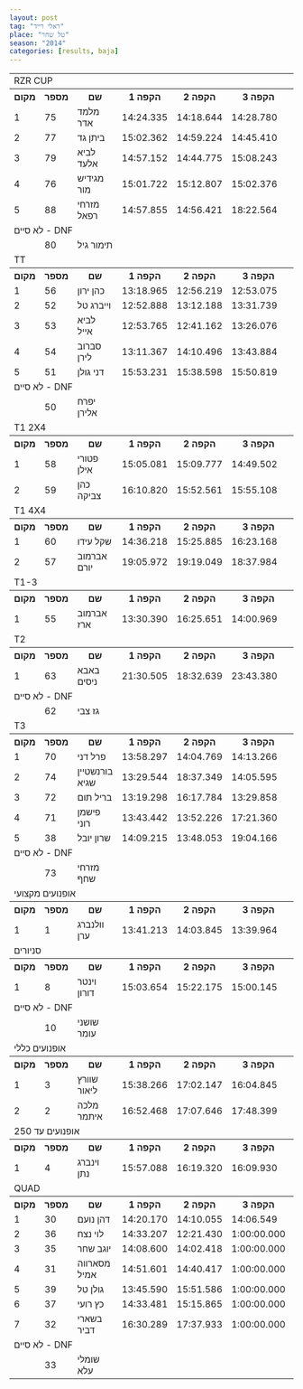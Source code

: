 ```yaml
---
layout: post
tag: "ראלי רייד"
place: "טל שחר"
season: "2014"
categories: [results, baja]
---
```


<table class="line_color">
<tr>
    <td colspan="99" class="title_font">RZR CUP</td>
</tr>
<tr class="rnkh_bkcolor">
    <th class="rnkh_font">מקום</th>
    <th class="rnkh_font">מספר</th>
    <th class="rnkh_font">שם</th>
    <th class="rnkh_font">הקפה 1</th>
    <th class="rnkh_font">הקפה 2</th>
    <th class="rnkh_font">הקפה 3</th>
    <th class="rnkh_font">הקפה 4</th>
    <th class="rnkh_font">עונשין</th>
    <th class="rnkh_font">זמן</th>
    <th class="rnkh_font">פער</th>
</tr>
<tr class="rnk_bkcolor">
    <td class="rnk_font">1</td>
    <td class="rnk_font">75</td>
    <td class="rnk_font">מלמד אדר</td>
    <td class="rnk_font">14:24.335</td>
    <td class="rnk_font">14:18.644</td>
    <td class="rnk_font">14:28.780</td>
    <td class="rnk_font">14:50.231</td>
    <td class="rnk_font"></td>
    <td class="rnk_font">58:01.990</td>
    <td class="rnk_font"></td>
</tr>
<tr class="rnk_bkcolor">
    <td class="rnk_font">2</td>
    <td class="rnk_font">77</td>
    <td class="rnk_font">ביתן גד</td>
    <td class="rnk_font">15:02.362</td>
    <td class="rnk_font">14:59.224</td>
    <td class="rnk_font">14:45.410</td>
    <td class="rnk_font">14:47.704</td>
    <td class="rnk_font"></td>
    <td class="rnk_font">59:34.700</td>
    <td class="rnk_font">1:32.710</td>
</tr>
<tr class="rnk_bkcolor">
    <td class="rnk_font">3</td>
    <td class="rnk_font">79</td>
    <td class="rnk_font">לביא אלעד</td>
    <td class="rnk_font">14:57.152</td>
    <td class="rnk_font">14:44.775</td>
    <td class="rnk_font">15:08.243</td>
    <td class="rnk_font">14:44.890</td>
    <td class="rnk_font"></td>
    <td class="rnk_font">59:35.060</td>
    <td class="rnk_font">1:33.070</td>
</tr>
<tr class="rnk_bkcolor">
    <td class="rnk_font">4</td>
    <td class="rnk_font">76</td>
    <td class="rnk_font">מגידיש מור</td>
    <td class="rnk_font">15:01.722</td>
    <td class="rnk_font">15:12.807</td>
    <td class="rnk_font">15:02.376</td>
    <td class="rnk_font">14:50.036</td>
    <td class="rnk_font"></td>
    <td class="rnk_font">1:00:06.941</td>
    <td class="rnk_font">2:04.951</td>
</tr>
<tr class="rnk_bkcolor">
    <td class="rnk_font">5</td>
    <td class="rnk_font">88</td>
    <td class="rnk_font">מזרחי רפאל</td>
    <td class="rnk_font">14:57.855</td>
    <td class="rnk_font">14:56.421</td>
    <td class="rnk_font">18:22.564</td>
    <td class="rnk_font">16:40.725</td>
    <td class="rnk_font"></td>
    <td class="rnk_font">1:04:57.565</td>
    <td class="rnk_font">6:55.575</td>
</tr>
<tr>
    <td colspan="99" class="subtitle_font">לא סיים - DNF</td>
</tr>
<tr class="rnk_bkcolor">
    <td class="rnk_font"></td>
    <td class="rnk_font">80</td>
    <td class="rnk_font">תימור גיל</td>
    <td class="rnk_font"></td>
    <td class="rnk_font"></td>
    <td class="rnk_font"></td>
    <td class="rnk_font"></td>
    <td class="rnk_font"></td>
    <td class="rnk_font"></td>
    <td class="rnk_font"></td>
</tr>
<tr>
    <td colspan="99" class="title_font">TT</td>
</tr>
<tr class="rnkh_bkcolor">
    <th class="rnkh_font">מקום</th>
    <th class="rnkh_font">מספר</th>
    <th class="rnkh_font">שם</th>
    <th class="rnkh_font">הקפה 1</th>
    <th class="rnkh_font">הקפה 2</th>
    <th class="rnkh_font">הקפה 3</th>
    <th class="rnkh_font">הקפה 4</th>
    <th class="rnkh_font">עונשין</th>
    <th class="rnkh_font">זמן</th>
    <th class="rnkh_font">פער</th>
</tr>
<tr class="rnk_bkcolor">
    <td class="rnk_font">1</td>
    <td class="rnk_font">56</td>
    <td class="rnk_font">כהן ירון</td>
    <td class="rnk_font">13:18.965</td>
    <td class="rnk_font">12:56.219</td>
    <td class="rnk_font">12:53.075</td>
    <td class="rnk_font">12:39.457</td>
    <td class="rnk_font"></td>
    <td class="rnk_font">51:47.716</td>
    <td class="rnk_font"></td>
</tr>
<tr class="rnk_bkcolor">
    <td class="rnk_font">2</td>
    <td class="rnk_font">52</td>
    <td class="rnk_font">וייברג טל</td>
    <td class="rnk_font">12:52.888</td>
    <td class="rnk_font">13:12.188</td>
    <td class="rnk_font">13:31.739</td>
    <td class="rnk_font">12:31.363</td>
    <td class="rnk_font"></td>
    <td class="rnk_font">52:08.178</td>
    <td class="rnk_font">20.462</td>
</tr>
<tr class="rnk_bkcolor">
    <td class="rnk_font">3</td>
    <td class="rnk_font">53</td>
    <td class="rnk_font">לביא אייל</td>
    <td class="rnk_font">12:53.765</td>
    <td class="rnk_font">12:41.162</td>
    <td class="rnk_font">13:26.076</td>
    <td class="rnk_font">13:35.403</td>
    <td class="rnk_font"></td>
    <td class="rnk_font">52:36.406</td>
    <td class="rnk_font">48.690</td>
</tr>
<tr class="rnk_bkcolor">
    <td class="rnk_font">4</td>
    <td class="rnk_font">54</td>
    <td class="rnk_font">סברוב לירן</td>
    <td class="rnk_font">13:11.367</td>
    <td class="rnk_font">14:10.496</td>
    <td class="rnk_font">13:43.884</td>
    <td class="rnk_font">13:04.311</td>
    <td class="rnk_font"></td>
    <td class="rnk_font">54:10.058</td>
    <td class="rnk_font">2:22.342</td>
</tr>
<tr class="rnk_bkcolor">
    <td class="rnk_font">5</td>
    <td class="rnk_font">51</td>
    <td class="rnk_font">דני גולן</td>
    <td class="rnk_font">15:53.231</td>
    <td class="rnk_font">15:38.598</td>
    <td class="rnk_font">15:50.819</td>
    <td class="rnk_font">15:52.337</td>
    <td class="rnk_font"></td>
    <td class="rnk_font">1:03:14.985</td>
    <td class="rnk_font">11:27.269</td>
</tr>
<tr>
    <td colspan="99" class="subtitle_font">לא סיים - DNF</td>
</tr>
<tr class="rnk_bkcolor">
    <td class="rnk_font"></td>
    <td class="rnk_font">50</td>
    <td class="rnk_font">יפרח אלירן</td>
    <td class="rnk_font"></td>
    <td class="rnk_font"></td>
    <td class="rnk_font"></td>
    <td class="rnk_font"></td>
    <td class="rnk_font"></td>
    <td class="rnk_font"></td>
    <td class="rnk_font"></td>
</tr>
<tr>
    <td colspan="99" class="title_font">T1 2X4</td>
</tr>
<tr class="rnkh_bkcolor">
    <th class="rnkh_font">מקום</th>
    <th class="rnkh_font">מספר</th>
    <th class="rnkh_font">שם</th>
    <th class="rnkh_font">הקפה 1</th>
    <th class="rnkh_font">הקפה 2</th>
    <th class="rnkh_font">הקפה 3</th>
    <th class="rnkh_font">הקפה 4</th>
    <th class="rnkh_font">עונשין</th>
    <th class="rnkh_font">זמן</th>
    <th class="rnkh_font">פער</th>
</tr>
<tr class="rnk_bkcolor">
    <td class="rnk_font">1</td>
    <td class="rnk_font">58</td>
    <td class="rnk_font">פטורי אילן</td>
    <td class="rnk_font">15:05.081</td>
    <td class="rnk_font">15:09.777</td>
    <td class="rnk_font">14:49.502</td>
    <td class="rnk_font">14:47.962</td>
    <td class="rnk_font"></td>
    <td class="rnk_font">59:52.322</td>
    <td class="rnk_font"></td>
</tr>
<tr class="rnk_bkcolor">
    <td class="rnk_font">2</td>
    <td class="rnk_font">59</td>
    <td class="rnk_font">כהן צביקה</td>
    <td class="rnk_font">16:10.820</td>
    <td class="rnk_font">15:52.561</td>
    <td class="rnk_font">15:55.108</td>
    <td class="rnk_font">15:50.291</td>
    <td class="rnk_font"></td>
    <td class="rnk_font">1:03:48.780</td>
    <td class="rnk_font">3:56.458</td>
</tr>
<tr>
    <td colspan="99" class="title_font">T1 4X4</td>
</tr>
<tr class="rnkh_bkcolor">
    <th class="rnkh_font">מקום</th>
    <th class="rnkh_font">מספר</th>
    <th class="rnkh_font">שם</th>
    <th class="rnkh_font">הקפה 1</th>
    <th class="rnkh_font">הקפה 2</th>
    <th class="rnkh_font">הקפה 3</th>
    <th class="rnkh_font">הקפה 4</th>
    <th class="rnkh_font">עונשין</th>
    <th class="rnkh_font">זמן</th>
    <th class="rnkh_font">פער</th>
</tr>
<tr class="rnk_bkcolor">
    <td class="rnk_font">1</td>
    <td class="rnk_font">60</td>
    <td class="rnk_font">שקל עידו</td>
    <td class="rnk_font">14:36.218</td>
    <td class="rnk_font">15:25.885</td>
    <td class="rnk_font">16:23.168</td>
    <td class="rnk_font">15:28.629</td>
    <td class="rnk_font"></td>
    <td class="rnk_font">1:01:53.900</td>
    <td class="rnk_font"></td>
</tr>
<tr class="rnk_bkcolor">
    <td class="rnk_font">2</td>
    <td class="rnk_font">57</td>
    <td class="rnk_font">אברמוב יורם</td>
    <td class="rnk_font">19:05.972</td>
    <td class="rnk_font">19:19.049</td>
    <td class="rnk_font">18:37.984</td>
    <td class="rnk_font">18:47.008</td>
    <td class="rnk_font"></td>
    <td class="rnk_font">1:15:50.013</td>
    <td class="rnk_font">13:56.113</td>
</tr>
<tr>
    <td colspan="99" class="title_font">T1-3</td>
</tr>
<tr class="rnkh_bkcolor">
    <th class="rnkh_font">מקום</th>
    <th class="rnkh_font">מספר</th>
    <th class="rnkh_font">שם</th>
    <th class="rnkh_font">הקפה 1</th>
    <th class="rnkh_font">הקפה 2</th>
    <th class="rnkh_font">הקפה 3</th>
    <th class="rnkh_font">הקפה 4</th>
    <th class="rnkh_font">עונשין</th>
    <th class="rnkh_font">זמן</th>
    <th class="rnkh_font">פער</th>
</tr>
<tr class="rnk_bkcolor">
    <td class="rnk_font">1</td>
    <td class="rnk_font">55</td>
    <td class="rnk_font">אברמוב ארז</td>
    <td class="rnk_font">13:30.390</td>
    <td class="rnk_font">16:25.651</td>
    <td class="rnk_font">14:00.969</td>
    <td class="rnk_font">14:01.927</td>
    <td class="rnk_font"></td>
    <td class="rnk_font">57:58.937</td>
    <td class="rnk_font"></td>
</tr>
<tr>
    <td colspan="99" class="title_font">T2</td>
</tr>
<tr class="rnkh_bkcolor">
    <th class="rnkh_font">מקום</th>
    <th class="rnkh_font">מספר</th>
    <th class="rnkh_font">שם</th>
    <th class="rnkh_font">הקפה 1</th>
    <th class="rnkh_font">הקפה 2</th>
    <th class="rnkh_font">הקפה 3</th>
    <th class="rnkh_font">הקפה 4</th>
    <th class="rnkh_font">עונשין</th>
    <th class="rnkh_font">זמן</th>
    <th class="rnkh_font">פער</th>
</tr>
<tr class="rnk_bkcolor">
    <td class="rnk_font">1</td>
    <td class="rnk_font">63</td>
    <td class="rnk_font">באבא ניסים</td>
    <td class="rnk_font">21:30.505</td>
    <td class="rnk_font">18:32.639</td>
    <td class="rnk_font">23:43.380</td>
    <td class="rnk_font">18:57.887</td>
    <td class="rnk_font"></td>
    <td class="rnk_font">1:22:44.411</td>
    <td class="rnk_font"></td>
</tr>
<tr>
    <td colspan="99" class="subtitle_font">לא סיים - DNF</td>
</tr>
<tr class="rnk_bkcolor">
    <td class="rnk_font"></td>
    <td class="rnk_font">62</td>
    <td class="rnk_font">גז צבי</td>
    <td class="rnk_font"></td>
    <td class="rnk_font"></td>
    <td class="rnk_font"></td>
    <td class="rnk_font"></td>
    <td class="rnk_font"></td>
    <td class="rnk_font"></td>
    <td class="rnk_font"></td>
</tr>
<tr>
    <td colspan="99" class="title_font">T3</td>
</tr>
<tr class="rnkh_bkcolor">
    <th class="rnkh_font">מקום</th>
    <th class="rnkh_font">מספר</th>
    <th class="rnkh_font">שם</th>
    <th class="rnkh_font">הקפה 1</th>
    <th class="rnkh_font">הקפה 2</th>
    <th class="rnkh_font">הקפה 3</th>
    <th class="rnkh_font">הקפה 4</th>
    <th class="rnkh_font">עונשין</th>
    <th class="rnkh_font">זמן</th>
    <th class="rnkh_font">פער</th>
</tr>
<tr class="rnk_bkcolor">
    <td class="rnk_font">1</td>
    <td class="rnk_font">70</td>
    <td class="rnk_font">פרל דני</td>
    <td class="rnk_font">13:58.297</td>
    <td class="rnk_font">14:04.769</td>
    <td class="rnk_font">14:13.266</td>
    <td class="rnk_font">13:58.633</td>
    <td class="rnk_font"></td>
    <td class="rnk_font">56:14.965</td>
    <td class="rnk_font"></td>
</tr>
<tr class="rnk_bkcolor">
    <td class="rnk_font">2</td>
    <td class="rnk_font">74</td>
    <td class="rnk_font">בורנשטיין שגיא</td>
    <td class="rnk_font">13:29.544</td>
    <td class="rnk_font">18:37.349</td>
    <td class="rnk_font">14:05.595</td>
    <td class="rnk_font">14:00.890</td>
    <td class="rnk_font"></td>
    <td class="rnk_font">1:00:13.378</td>
    <td class="rnk_font">3:58.413</td>
</tr>
<tr class="rnk_bkcolor">
    <td class="rnk_font">3</td>
    <td class="rnk_font">72</td>
    <td class="rnk_font">בריל תום</td>
    <td class="rnk_font">13:19.298</td>
    <td class="rnk_font">16:17.784</td>
    <td class="rnk_font">13:29.858</td>
    <td class="rnk_font">12:59.539</td>
    <td class="rnk_font">5:00.000</td>
    <td class="rnk_font">1:01:06.479</td>
    <td class="rnk_font">4:51.514</td>
</tr>
<tr class="rnk_bkcolor">
    <td class="rnk_font">4</td>
    <td class="rnk_font">71</td>
    <td class="rnk_font">פישמן רוני</td>
    <td class="rnk_font">13:43.442</td>
    <td class="rnk_font">13:52.226</td>
    <td class="rnk_font">17:21.360</td>
    <td class="rnk_font">17:03.008</td>
    <td class="rnk_font"></td>
    <td class="rnk_font">1:02:00.036</td>
    <td class="rnk_font">5:45.071</td>
</tr>
<tr class="rnk_bkcolor">
    <td class="rnk_font">5</td>
    <td class="rnk_font">38</td>
    <td class="rnk_font">שרון יובל</td>
    <td class="rnk_font">14:09.215</td>
    <td class="rnk_font">13:48.053</td>
    <td class="rnk_font">19:04.166</td>
    <td class="rnk_font">16:46.711</td>
    <td class="rnk_font"></td>
    <td class="rnk_font">1:03:48.145</td>
    <td class="rnk_font">7:33.180</td>
</tr>
<tr>
    <td colspan="99" class="subtitle_font">לא סיים - DNF</td>
</tr>
<tr class="rnk_bkcolor">
    <td class="rnk_font"></td>
    <td class="rnk_font">73</td>
    <td class="rnk_font">מזרחי שחף</td>
    <td class="rnk_font"></td>
    <td class="rnk_font"></td>
    <td class="rnk_font"></td>
    <td class="rnk_font"></td>
    <td class="rnk_font"></td>
    <td class="rnk_font"></td>
    <td class="rnk_font"></td>
</tr>
<tr>
    <td colspan="99" class="title_font">אופנועים מקצועי</td>
</tr>
<tr class="rnkh_bkcolor">
    <th class="rnkh_font">מקום</th>
    <th class="rnkh_font">מספר</th>
    <th class="rnkh_font">שם</th>
    <th class="rnkh_font">הקפה 1</th>
    <th class="rnkh_font">הקפה 2</th>
    <th class="rnkh_font">הקפה 3</th>
    <th class="rnkh_font">הקפה 4</th>
    <th class="rnkh_font">עונשין</th>
    <th class="rnkh_font">זמן</th>
    <th class="rnkh_font">פער</th>
</tr>
<tr class="rnk_bkcolor">
    <td class="rnk_font">1</td>
    <td class="rnk_font">1</td>
    <td class="rnk_font">וולנברג ערן</td>
    <td class="rnk_font">13:41.213</td>
    <td class="rnk_font">14:03.845</td>
    <td class="rnk_font">13:39.964</td>
    <td class="rnk_font">13:18.643</td>
    <td class="rnk_font"></td>
    <td class="rnk_font">54:43.665</td>
    <td class="rnk_font"></td>
</tr>
<tr>
    <td colspan="99" class="title_font">סניורים</td>
</tr>
<tr class="rnkh_bkcolor">
    <th class="rnkh_font">מקום</th>
    <th class="rnkh_font">מספר</th>
    <th class="rnkh_font">שם</th>
    <th class="rnkh_font">הקפה 1</th>
    <th class="rnkh_font">הקפה 2</th>
    <th class="rnkh_font">הקפה 3</th>
    <th class="rnkh_font">הקפה 4</th>
    <th class="rnkh_font">עונשין</th>
    <th class="rnkh_font">זמן</th>
    <th class="rnkh_font">פער</th>
</tr>
<tr class="rnk_bkcolor">
    <td class="rnk_font">1</td>
    <td class="rnk_font">8</td>
    <td class="rnk_font">וינטר דורון</td>
    <td class="rnk_font">15:03.654</td>
    <td class="rnk_font">15:22.175</td>
    <td class="rnk_font">15:00.145</td>
    <td class="rnk_font">14:23.455</td>
    <td class="rnk_font"></td>
    <td class="rnk_font">59:49.429</td>
    <td class="rnk_font"></td>
</tr>
<tr>
    <td colspan="99" class="subtitle_font">לא סיים - DNF</td>
</tr>
<tr class="rnk_bkcolor">
    <td class="rnk_font"></td>
    <td class="rnk_font">10</td>
    <td class="rnk_font">שושני עומר</td>
    <td class="rnk_font"></td>
    <td class="rnk_font"></td>
    <td class="rnk_font"></td>
    <td class="rnk_font"></td>
    <td class="rnk_font"></td>
    <td class="rnk_font"></td>
    <td class="rnk_font"></td>
</tr>
<tr>
    <td colspan="99" class="title_font">אופנועים כללי</td>
</tr>
<tr class="rnkh_bkcolor">
    <th class="rnkh_font">מקום</th>
    <th class="rnkh_font">מספר</th>
    <th class="rnkh_font">שם</th>
    <th class="rnkh_font">הקפה 1</th>
    <th class="rnkh_font">הקפה 2</th>
    <th class="rnkh_font">הקפה 3</th>
    <th class="rnkh_font">הקפה 4</th>
    <th class="rnkh_font">עונשין</th>
    <th class="rnkh_font">זמן</th>
    <th class="rnkh_font">פער</th>
</tr>
<tr class="rnk_bkcolor">
    <td class="rnk_font">1</td>
    <td class="rnk_font">3</td>
    <td class="rnk_font">שוורץ ליאור</td>
    <td class="rnk_font">15:38.266</td>
    <td class="rnk_font">17:02.147</td>
    <td class="rnk_font">16:04.845</td>
    <td class="rnk_font">15:11.673</td>
    <td class="rnk_font"></td>
    <td class="rnk_font">1:03:56.931</td>
    <td class="rnk_font"></td>
</tr>
<tr class="rnk_bkcolor">
    <td class="rnk_font">2</td>
    <td class="rnk_font">2</td>
    <td class="rnk_font">מלכה איתמר</td>
    <td class="rnk_font">16:52.468</td>
    <td class="rnk_font">17:07.646</td>
    <td class="rnk_font">17:48.399</td>
    <td class="rnk_font">16:48.278</td>
    <td class="rnk_font"></td>
    <td class="rnk_font">1:08:36.791</td>
    <td class="rnk_font">4:39.860</td>
</tr>
<tr>
    <td colspan="99" class="title_font">אופנועים עד 250</td>
</tr>
<tr class="rnkh_bkcolor">
    <th class="rnkh_font">מקום</th>
    <th class="rnkh_font">מספר</th>
    <th class="rnkh_font">שם</th>
    <th class="rnkh_font">הקפה 1</th>
    <th class="rnkh_font">הקפה 2</th>
    <th class="rnkh_font">הקפה 3</th>
    <th class="rnkh_font">הקפה 4</th>
    <th class="rnkh_font">עונשין</th>
    <th class="rnkh_font">זמן</th>
    <th class="rnkh_font">פער</th>
</tr>
<tr class="rnk_bkcolor">
    <td class="rnk_font">1</td>
    <td class="rnk_font">4</td>
    <td class="rnk_font">וינברג נתן</td>
    <td class="rnk_font">15:57.088</td>
    <td class="rnk_font">16:19.320</td>
    <td class="rnk_font">16:09.930</td>
    <td class="rnk_font">15:15.402</td>
    <td class="rnk_font"></td>
    <td class="rnk_font">1:03:41.740</td>
    <td class="rnk_font"></td>
</tr>
<tr>
    <td colspan="99" class="title_font">QUAD</td>
</tr>
<tr class="rnkh_bkcolor">
    <th class="rnkh_font">מקום</th>
    <th class="rnkh_font">מספר</th>
    <th class="rnkh_font">שם</th>
    <th class="rnkh_font">הקפה 1</th>
    <th class="rnkh_font">הקפה 2</th>
    <th class="rnkh_font">הקפה 3</th>
    <th class="rnkh_font">הקפה 4</th>
    <th class="rnkh_font">עונשין</th>
    <th class="rnkh_font">זמן</th>
    <th class="rnkh_font">פער</th>
</tr>
<tr class="rnk_bkcolor">
    <td class="rnk_font">1</td>
    <td class="rnk_font">30</td>
    <td class="rnk_font">דהן נועם</td>
    <td class="rnk_font">14:20.170</td>
    <td class="rnk_font">14:10.055</td>
    <td class="rnk_font">14:06.549</td>
    <td class="rnk_font">14:24.057</td>
    <td class="rnk_font"></td>
    <td class="rnk_font">57:00.831</td>
    <td class="rnk_font"></td>
</tr>
<tr class="rnk_bkcolor">
    <td class="rnk_font">2</td>
    <td class="rnk_font">36</td>
    <td class="rnk_font">לוי נצח</td>
    <td class="rnk_font">14:33.207</td>
    <td class="rnk_font">12:21.430</td>
    <td class="rnk_font">1:00:00.000</td>
    <td class="rnk_font">1:00:00.000</td>
    <td class="rnk_font"></td>
    <td class="rnk_font">2:26:54.637</td>
    <td class="rnk_font">1:29:53.806</td>
</tr>
<tr class="rnk_bkcolor">
    <td class="rnk_font">3</td>
    <td class="rnk_font">35</td>
    <td class="rnk_font">יוגב שחר</td>
    <td class="rnk_font">14:08.600</td>
    <td class="rnk_font">14:02.418</td>
    <td class="rnk_font">1:00:00.000</td>
    <td class="rnk_font">1:00:00.000</td>
    <td class="rnk_font"></td>
    <td class="rnk_font">2:28:11.018</td>
    <td class="rnk_font">1:31:10.187</td>
</tr>
<tr class="rnk_bkcolor">
    <td class="rnk_font">4</td>
    <td class="rnk_font">31</td>
    <td class="rnk_font">מסארווה אמיל</td>
    <td class="rnk_font">14:51.601</td>
    <td class="rnk_font">14:40.417</td>
    <td class="rnk_font">1:00:00.000</td>
    <td class="rnk_font">1:00:00.000</td>
    <td class="rnk_font"></td>
    <td class="rnk_font">2:29:32.018</td>
    <td class="rnk_font">1:32:31.187</td>
</tr>
<tr class="rnk_bkcolor">
    <td class="rnk_font">5</td>
    <td class="rnk_font">39</td>
    <td class="rnk_font">גולן טל</td>
    <td class="rnk_font">13:45.590</td>
    <td class="rnk_font">15:51.586</td>
    <td class="rnk_font">1:00:00.000</td>
    <td class="rnk_font">1:00:00.000</td>
    <td class="rnk_font"></td>
    <td class="rnk_font">2:29:37.176</td>
    <td class="rnk_font">1:32:36.345</td>
</tr>
<tr class="rnk_bkcolor">
    <td class="rnk_font">6</td>
    <td class="rnk_font">37</td>
    <td class="rnk_font">כץ רועי</td>
    <td class="rnk_font">14:33.481</td>
    <td class="rnk_font">15:15.865</td>
    <td class="rnk_font">1:00:00.000</td>
    <td class="rnk_font">1:00:00.000</td>
    <td class="rnk_font"></td>
    <td class="rnk_font">2:29:49.346</td>
    <td class="rnk_font">1:32:48.515</td>
</tr>
<tr class="rnk_bkcolor">
    <td class="rnk_font">7</td>
    <td class="rnk_font">32</td>
    <td class="rnk_font">בשארי דביר</td>
    <td class="rnk_font">16:30.289</td>
    <td class="rnk_font">17:37.933</td>
    <td class="rnk_font">1:00:00.000</td>
    <td class="rnk_font">1:00:00.000</td>
    <td class="rnk_font"></td>
    <td class="rnk_font">2:34:08.222</td>
    <td class="rnk_font">1:37:07.391</td>
</tr>
<tr>
    <td colspan="99" class="subtitle_font">לא סיים - DNF</td>
</tr>
<tr class="rnk_bkcolor">
    <td class="rnk_font"></td>
    <td class="rnk_font">33</td>
    <td class="rnk_font">שומלי עלא</td>
    <td class="rnk_font"></td>
    <td class="rnk_font"></td>
    <td class="rnk_font"></td>
    <td class="rnk_font"></td>
    <td class="rnk_font"></td>
    <td class="rnk_font"></td>
    <td class="rnk_font"></td>
</tr>
</table>

